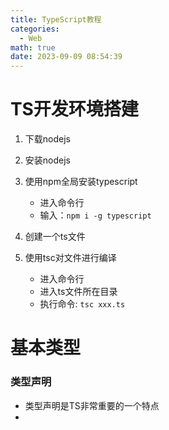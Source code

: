 ```yaml
---
title: TypeScript教程
categories:
  - Web
math: true
date: 2023-09-09 08:54:39
---
```


# TS开发环境搭建

1. 下载nodejs

2. 安装nodejs

3. 使用npm全局安装typescript

   - 进入命令行
   - 输入：`npm i -g typescript`

4. 创建一个ts文件

5. 使用tsc对文件进行编译

   - 进入命令行
   - 进入ts文件所在目录
   - 执行命令: `tsc xxx.ts`

   

# 基本类型

### 类型声明

- 类型声明是TS非常重要的一个特点
- 